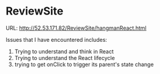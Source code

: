 # ReviewSite

URL: http://52.53.171.82/ReviewSite/hangmanReact.html

Issues that I have encountered includes:
1. Trying to understand and think in React
2. Trying to understand the React lifecycle
3. trying to get onClick to trigger its parent's state change
